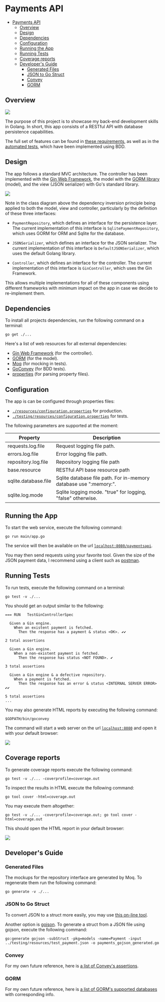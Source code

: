 # Payments API
<!-- TOC depthFrom:1 depthTo:6 withLinks:1 updateOnSave:1 orderedList:0 -->

- [Payments API](#payments-api)
	- [Overview](#overview)
	- [Design](#design)
	- [Dependencies](#dependencies)
	- [Configuration](#configuration)
	- [Running the App](#running-the-app)
	- [Running Tests](#running-tests)
	- [Coverage reports](#coverage-reports)
	- [Developer's Guide](#developers-guide)
		- [Generated Files](#generated-files)
		- [JSON to Go Struct](#json-to-go-struct)
		- [Convey](#convey)
		- [GORM](#gorm)

<!-- /TOC -->
## Overview

![](./images/running_the_app.gif)

The purpose of this project is to showcase my back-end development skills in Golang. In short, this app consists of a RESTful API with database persistence capabilities.

The full set of features can be found in [these requirements](./requirements/Form3_API_Coding_Exercise.pdf), as well as in the [automated tests](./controller/gin_controller_test.go), which have been implemented using BDD.

## Design

The app follows a standard MVC architecture. The controller has been implemented with the [Gin Web Framework](https://github.com/gin-gonic/gin), the model with the [GORM library](http://doc.gorm.io) (model), and the view (JSON serializer) with Go's standard library.

![](./images/app_class_diagram.png)

Note in the class diagram above the dependency inversion principle being applied to both the model, view and controller, particularly by the definition of these three interfaces:

- `PaymentRepository`, which defines an interface for the persistence layer. The current implementation of this interface is `SqlitePaymentRepository`, which uses GORM for ORM and Sqlite for the database.

- `JSONSerializer`, which defines an interface for the JSON serializer. The current implementation of this interface is `DefaultJSONSerializer`, which uses the default Golang library.

- `Controller`, which defines an interface for the controller. The current implementation of this interface is `GinController`, which uses the Gin Framework.

This allows multiple implementations for all of these components using different frameworks with minimum impact on the app in case we decide to re-implement them.

## Dependencies

To install all projects dependencies, run the following command on a terminal:

    go get ./...

Here's a list of web resources for all external dependencies:

- [Gin Web Framework](https://github.com/gin-gonic/gin) (for the controller).
- [GORM](http://doc.gorm.io) (for the model).
- [Moq](https://github.com/matryer/moq) (for mocking in tests).
- [GoConvey](https://github.com/smartystreets/goconvey) (for BDD tests).
- [properties](https://github.com/magiconair/properties) (for parsing property files).

## Configuration

The app is can be configured through properties files:

- [`./resources/configuration.properties`](./resources/configuration.properties) for production.
- [`./testing/resources/configuration.properties`](./testing/resources/configuration.properties) for tests.

The following parameters are supported at the moment:

|Property               |Description                                                        |
|-----------------------|-------------------------------------------------------------------|
|requests.log.file      |Request logging file path.                                         |
|errors.log.file        |Error logging file path.                                           |
|repository.log.file    |Repository logging file path                                       |
|base.resource          |RESTful API base resource path                                     |
|sqlite.database.file   |Sqlite database file path. For in-memory database use ":memory:".  |
|sqlite.log.mode        |Sqlite logging mode. "true" for logging, "false" otherwise.          |

## Running the App

To start the web service, execute the following command:

    go run main/app.go

The service will then be available on the url [`localhost:8080/paymentsapi`](http://localhost:8080/paymentsapi).

You may then send requests using your favorite tool. Given the size of the
JSON payment data, I recommend using a client such as [postman](https://www.getpostman.com/).

## Running Tests

To run tests, execute the following command on a terminal:

    go test -v ./...

You should get an output similar to the following:

    === RUN   TestGinControllerSpec

      Given a Gin engine.
        When an existent payment is fetched.
          Then the response has a payment & status <OK>. ✔✔

    2 total assertions

      Given a Gin engine.
        When a non-existent payment is fetched.
          Then the response has status <NOT FOUND>. ✔

    3 total assertions

      Given a Gin engine & a defective repository.
        When a payment is fetched.
          Then the response has an error & status <INTERNAL SERVER ERROR> ✔✔

    5 total assertions
    ...

You may also generate HTML reports by executing the following command:

    $GOPATH/bin/goconvey

The command will start a web server on the url [`localhost:8080`](http://localhost:8080/) and open it with your default browser:

![](./images/running_tests.gif)

## Coverage reports

To generate coverage reports execute the following command:

    go test -v ./... -coverprofile=coverage.out

To inspect the results in HTML execute the following command:

    go tool cover -html=coverage.out

You may execute them altogether:

    go test -v ./... -coverprofile=coverage.out; go tool cover -html=coverage.out

This should open the HTML report in your default browser:

![](./images/coverage_reports.gif)

## Developer's Guide

### Generated Files

The mockups for the repository interface are generated by Moq. To regenerate them run the following command:

    go generate -v ./...

### JSON to Go Struct

To convert JSON to a struct more easily, you may use [this on-line tool](https://mholt.github.io/json-to-go/).

Another option is [gojson](https://github.com/ChimeraCoder/gojson). To generate a struct from a JSON file using gojson, execute the following command:

    go:generate gojson -subStruct -pkg=models -name=Payment -input ../testing/resources/test_payment.json -o payments_gojson_generated.go

### Convey

For my own future reference, here is [a list of Convey's assertions](https://github.com/smartystreets/goconvey/wiki/Assertions).

### GORM

For my own future reference, here is [a list of GORM's supported databases](http://gorm.io/docs/connecting_to_the_database.html) with corresponding info.
